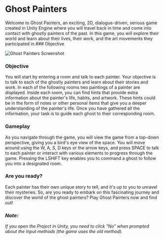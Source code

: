 # Ghost Painters

Welcome to Ghost Painters, an exciting, 2D, dialogue-driven, serious game created in Unity Engine where you will travel back in time and come into contact with ghostly painters of the past. In this game, you will explore their world and learn about their lives, their work, and the art movements they participated in.### Objective

![Ghost Painters Screenshot](https://github.com/amartid/GhostPainters/GhostPainters.jpg)

### Objective

You will start by entering a room and talk to each painter. Your objective is to talk to each of the ghostly painters and learn about their stories and work.  In each of the following rooms two paintings of a painter are displayed. Inside each room, you can find hints that provide extra information about the painter's life, habits, and artwork. These hints could be in the form of notes or other personal items that give you a deeper understanding of the painter's life. Once you have gathered all the information, your task is to guide each ghost to their corresponding room. 

### Gameplay

As you navigate through the game, you will view the game from a top-down perspective, giving you a bird's eye view of the space. You will move around using the W, A, S, D keys or the arrow keys, and press SPACE to talk to each painter or interact with various elements to progress through the game. Pressing the LSHIFT key enables you to command a ghost to follow you into a designated room.

### Are you ready?

Each painter has their own unique story to tell, and it's up to you to unravel their mysteries. So, are you ready to embark on this fascinating journey and discover the world of the ghost painters? Play Ghost Painters now and find out!

### _Note:_

_If you open the Project in Unity, you need to click "No" when prompted about the Input methods (the game uses the old method)._